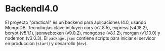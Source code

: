 # BackendI4.0
El proyecto "practica1" es un backend para aplicaciones I4.0, usando MongoDB. Tecnologías clave incluyen cors (v2.8.5), express (v4.18.2), bcrypt (v5.1.1), jsonwebtoken (v9.0.2), mongoose (v8.1.2), morgan (v1.10.0) y nodemon (v3.0.3). El `package.json` contiene scripts para iniciar el servidor en producción (`start`) y desarrollo (`dev`).
